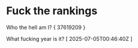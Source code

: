 # Fuck the rankings

Who the hell am I?
{ 37619209 }

What fucking year is it?
[ 2025-07-05T00:46:40Z ]
